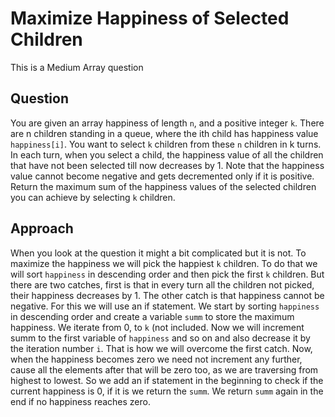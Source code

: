 # Maximize Happiness of Selected Children

This is a Medium Array question

## Question
You are given an array happiness of length `n`, and a positive integer `k`.
There are n children standing in a queue, where the ith child has happiness value `happiness[i]`. You want to select `k` children from these `n` children in k turns.
In each turn, when you select a child, the happiness value of all the children that have not been selected till now decreases by 1. Note that the happiness value cannot become negative and gets decremented only if it is positive.
Return the maximum sum of the happiness values of the selected children you can achieve by selecting `k` children.

## Approach
When you look at the question it might a bit complicated but it is not. To maximize the happiness we will pick the happiest `k` children. 
To do that we will sort `happiness` in descending order and then pick the first `k` children. But there are two catches, first is that in every turn all the children not picked, their happiness decreases by 1.
The other catch is that happiness cannot be negative. For this we will use an if statement.
We start by sorting `happiness` in descending order and create a variable `summ` to store the maximum happiness.
We iterate from 0, to `k` (not included. Now we will increment summ to the first variable of `happiness` and so on and also decrease it by the iteration number `i`. That is how we will overcome the first catch.
Now, when the happiness becomes zero we need not increment any further, cause all the elements after that will be zero too, as we are traversing from highest to lowest.
So we add an if statement in the beginning to check if the current happiness is 0, if it is we return the `summ`.
We return `summ` again in the end if no happiness reaches zero.
